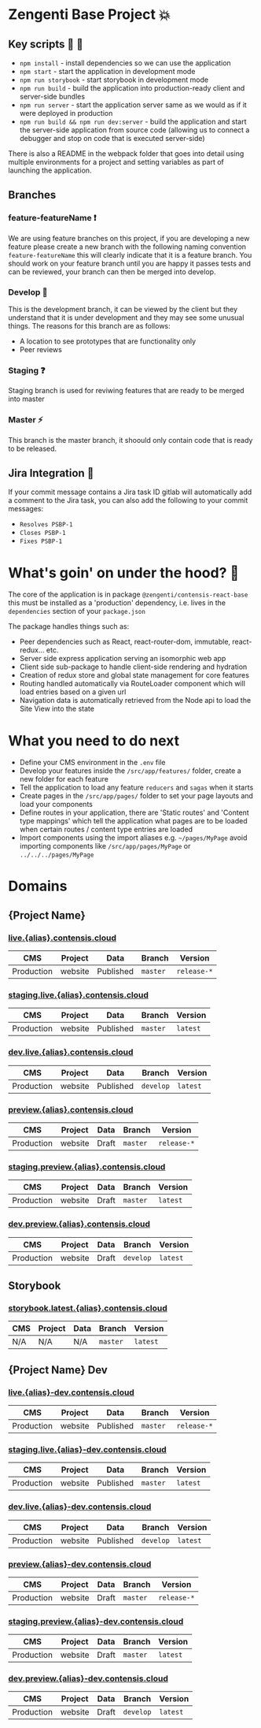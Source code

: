 # Zengenti Base Project :boom:

## Key scripts :vertical_traffic_light: :page_with_curl:

- `npm install` - install dependencies so we can use the application
- `npm start` - start the application in development mode
- `npm run storybook` - start storybook in development mode
- `npm run build` - build the application into production-ready client and server-side bundles
- `npm run server` - start the application server same as we would as if it were deployed in production
- `npm run build && npm run dev:server` - build the application and start the server-side application from source code (allowing us to connect a debugger and stop on code that is executed server-side)

There is also a README in the webpack folder that goes into detail using multiple environments for a project and setting variables as part of launching the application.

## Branches

### feature-featureName :exclamation:

We are using feature branches on this project, if you are developing a new feature please create a new branch with the following naming convention `feature-featureName` this will clearly indicate that it is a feature branch. You should work on your feature branch until you are happy it passes tests and can be reviewed, your branch can then be merged into develop.

### Develop :bug:

This is the development branch, it can be viewed by the client but they understand that it is under development and they may see some unusual things. The reasons for this branch are as follows:

- A location to see prototypes that are functionality only
- Peer reviews

### Staging :question:

Staging branch is used for reviwing features that are ready to be merged into master

### Master :zap:

This branch is the master branch, it shoould only contain code that is ready to be released.

## Jira Integration :calendar:

If your commit message contains a Jira task ID gitlab will automatically add a comment to the Jira task, you can also add the following to your commit messages:

- `Resolves PSBP-1`
- `Closes PSBP-1`
- `Fixes PSBP-1`

# What's goin' on under the hood? :wrench:

The core of the application is in package `@zengenti/contensis-react-base` this must be installed as a 'production' dependency, i.e. lives in the `dependencies` section of your `package.json`

The package handles things such as:

- Peer dependencies such as React, react-router-dom, immutable, react-redux... etc.
- Server side express application serving an isomorphic web app
- Client side sub-package to handle client-side rendering and hydration
- Creation of redux store and global state management for core features
- Routing handled automatically via RouteLoader component which will load entries based on a given url
- Navigation data is automatically retrieved from the Node api to load the Site View into the state

# What you need to do next

- Define your CMS environment in the `.env` file
- Develop your features inside the `/src/app/features/` folder, create a new folder for each feature
- Tell the application to load any feature `reducers` and `sagas` when it starts
- Create pages in the `/src/app/pages/` folder to set your page layouts and load your components
- Define routes in your application, there are 'Static routes' and 'Content type mappings' which tell the application what pages are to be loaded when certain routes / content type entries are loaded
- Import components using the import aliases e.g. `~/pages/MyPage` avoid importing components like `/src/app/pages/MyPage` or `../../../pages/MyPage`

# Domains

## {Project Name}

### [live.{alias}.contensis.cloud](http://live.{alias}.contensis.cloud)

| CMS        | Project | Data      | Branch   | Version     |
| ---------- | ------- | --------- | -------- | ----------- |
| Production | website | Published | `master` | `release-*` |

### [staging.live.{alias}.contensis.cloud](http://staging.live.{alias}.contensis.cloud)

| CMS        | Project | Data      | Branch   | Version  |
| ---------- | ------- | --------- | -------- | -------- |
| Production | website | Published | `master` | `latest` |

### [dev.live.{alias}.contensis.cloud](http://dev.live.{alias}.contensis.cloud)

| CMS        | Project | Data      | Branch    | Version  |
| ---------- | ------- | --------- | --------- | -------- |
| Production | website | Published | `develop` | `latest` |

### [preview.{alias}.contensis.cloud](http://preview.{alias}.contensis.cloud)

| CMS        | Project | Data  | Branch   | Version     |
| ---------- | ------- | ----- | -------- | ----------- |
| Production | website | Draft | `master` | `release-*` |

### [staging.preview.{alias}.contensis.cloud](http://staging.preview.{alias}.contensis.cloud)

| CMS        | Project | Data  | Branch   | Version  |
| ---------- | ------- | ----- | -------- | -------- |
| Production | website | Draft | `master` | `latest` |

### [dev.preview.{alias}.contensis.cloud](http://dev.preview.{alias}.contensis.cloud)

| CMS        | Project | Data  | Branch    | Version  |
| ---------- | ------- | ----- | --------- | -------- |
| Production | website | Draft | `develop` | `latest` |

## Storybook

### [storybook.latest.{alias}.contensis.cloud](http://storybook.latest.{alias}.contensis.cloud)

| CMS | Project | Data | Branch   | Version  |
| --- | ------- | ---- | -------- | -------- |
| N/A | N/A     | N/A  | `master` | `latest` |

## {Project Name} Dev

### [live.{alias}-dev.contensis.cloud](http://live.{alias}-dev.contensis.cloud)

| CMS        | Project | Data      | Branch   | Version     |
| ---------- | ------- | --------- | -------- | ----------- |
| Production | website | Published | `master` | `release-*` |

### [staging.live.{alias}-dev.contensis.cloud](http://staging.live.{alias}-dev.contensis.cloud)

| CMS        | Project | Data      | Branch   | Version  |
| ---------- | ------- | --------- | -------- | -------- |
| Production | website | Published | `master` | `latest` |

### [dev.live.{alias}-dev.contensis.cloud](http://dev.live.{alias}-dev.contensis.cloud)

| CMS        | Project | Data      | Branch    | Version  |
| ---------- | ------- | --------- | --------- | -------- |
| Production | website | Published | `develop` | `latest` |

### [preview.{alias}-dev.contensis.cloud](http://preview.{alias}-dev.contensis.cloud)

| CMS        | Project | Data  | Branch   | Version     |
| ---------- | ------- | ----- | -------- | ----------- |
| Production | website | Draft | `master` | `release-*` |

### [staging.preview.{alias}-dev.contensis.cloud](http://staging.preview.{alias}-dev.contensis.cloud)

| CMS        | Project | Data  | Branch   | Version  |
| ---------- | ------- | ----- | -------- | -------- |
| Production | website | Draft | `master` | `latest` |

### [dev.preview.{alias}-dev.contensis.cloud](http://dev.preview.{alias}-dev.contensis.cloud)

| CMS        | Project | Data  | Branch    | Version  |
| ---------- | ------- | ----- | --------- | -------- |
| Production | website | Draft | `develop` | `latest` |
